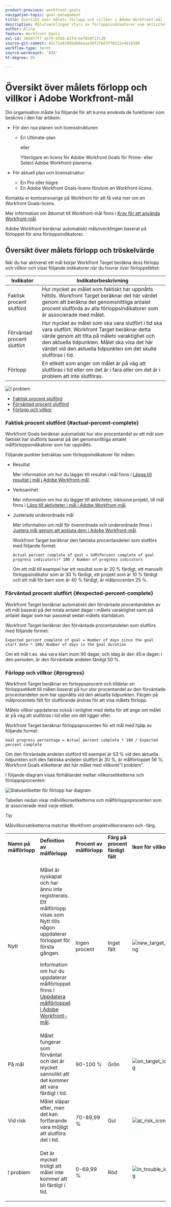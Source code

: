 ```yaml
---
product-previous: workfront-goals
navigation-topic: goal-management
title: Översikt över målets förlopp och villkor i Adobe Workfront-mål
description: Målutvecklingen styrs av förloppsindikatorer som aktiviteter, resultat eller barnmål. Målvillkoret avgörs av målets förlopp vid den aktuella tidpunkten.
author: Alina
feature: Workfront Goals
exl-id: 3050f7ff-a579-4fb8-82fd-bef850f27c20
source-git-commit: 45c71a8106bdb8eeaa38f2fb83ff0312e48183d0
workflow-type: tm+mt
source-wordcount: '833'
ht-degree: 0%

---
```


# Översikt över målets förlopp och villkor i Adobe Workfront-mål

Din organisation måste ha följande för att kunna använda de funktioner som beskrivs i den här artikeln:

* För den nya planen och licensstrukturen:

   * En Ultimate-plan

     eller

     Ytterligare en licens för Adobe Workfront Goals för Prime- eller Select Adobe Workfront-planerna.

* För aktuell plan och licensstruktur:

   * En Pro eller högre
   * En Adobe Workfront Goals-licens förutom en Workfront-licens.

Kontakta er kontoansvarige på Workfront för att få veta mer om en Workfront Goals-licens.

Mer information om åtkomst till Workfront-mål finns i [Krav för att använda Workfront-mål](../../workfront-goals/goal-management/access-needed-for-wf-goals.md).

Adobe Workfront beräknar automatiskt målutvecklingen baserat på förloppet för sina förloppsindikatorer.

## Översikt över målets förlopp och tröskelvärde

När du har aktiverat ett mål börjar Workfront Target beräkna dess förlopp och villkor och visar följande indikatorer när du hovrar över förloppsfältet:

| Indikator | Indikatorbeskrivning |
|---|---|
| Faktisk procent slutförd | Hur mycket av målet som faktiskt har uppnåtts hittills. Workfront Target beräknar det här värdet genom att beräkna det genomsnittliga antalet procent slutförda av alla förloppsindikatorer som är associerade med målet. |
| Förväntad procent slutfört | Hur mycket av målet som ska vara slutfört i tid ska vara slutfört. Workfront Target beräknar detta värde genom att titta på målets varaktighet och den aktuella tidpunkten. Målet ska visa det här värdet vid den aktuella tidpunkten om det skulle slutföras i tid. |
| Förlopp | En etikett som anger om målet är på väg att slutföras i tid eller om det är i fara eller om det är i problem att inte slutföras. |

![I problem](assets/in-trouble-goal-progress-expanded.png)

<!--drafted for the redesign: replace the screen shot above with the redesigned one which is white, not black-->

* [Faktisk procent slutförd](#actual-percent-complete)
* [Förväntad procent slutförd](#expected-percent-complete)
* [Förlopp och villkor](#progress)

### Faktisk procent slutförd {#actual-percent-complete}

Workfront Goals beräknar automatiskt hur stor procentandel av ett mål som faktiskt har slutförts baserat på det genomsnittliga antalet målförloppsindikatorer som har uppnåtts.

Följande punkter betraktas som förloppsindikatorer för målen:

* Resultat

  Mer information om hur du lägger till resultat i mål finns i [Lägga till resultat i mål i Adobe Workfront-mål](../../workfront-goals/results-and-activities/add-results-to-goals.md).

* Verksamhet

  Mer information om hur du lägger till aktiviteter, inklusive projekt, till mål finns i [Lägg till aktiviteter i mål i Adobe Workfront-mål](../../workfront-goals/results-and-activities/add-activities-to-goals.md).

* Justerade underordnade mål

  Mer information om mål för överordnade och underordnade finns i [Justera mål genom att ansluta dem i Adobe Workfront-mål](../../workfront-goals/goal-alignment/align-goals-by-connecting-them.md).

  Workfront Target beräknar den faktiska procentandelen som slutförs med följande formel:

  ```
  Actual percent complete of goal = SUM(Percent complete of goal progress indicators)* 100 / Number of progress indicators
  ```

  Om ett mål till exempel har ett resultat som är 20 % färdigt, ett manuellt förloppsindikator som är 30 % färdigt, ett projekt som är 10 % färdigt och ett mål för barn som är 40 % färdigt, är målprocenten 25 %.

### Förväntad procent slutfört {#expected-percent-complete}

Workfront Target beräknar automatiskt den förväntade procentandelen av ett mål baserat på det totala antalet dagar i målets varaktighet samt på antalet dagar som har passerat sedan målets startdatum.

Workfront Target beräknar den förväntade procentandelen som slutförs med följande formel:

```
Expected percent complete of goal = Number of days since the goal start date * 100/ Number of days in the goal duration
```

Om ett mål t.ex. ska vara klart inom 90 dagar, och idag är den 45:e dagen i den perioden, är den förväntade andelen färdigt 50 %.

### Förlopp och villkor {#progress}

Workfront Target beräknar en förloppsprocent och tilldelar en förloppsetikett till målen baserat på hur stor procentandel av den förväntade procentandelen som har uppnåtts vid den aktuella tidpunkten. Färgen på målprocentets fält för slutförande ändras för att visa målets förlopp.

Målets villkor uppdateras också i enlighet med detta för att ange om målet är på väg att slutföras i tid eller om det ligger efter.

Workfront Target beräknar förloppsprocenten för ett mål med hjälp av följande formel:

```
Goal progress percentage = Actual percent complete * 100 / Expected percent complete
```

Om den förväntade andelen slutförd till exempel är 53 % vid den aktuella tidpunkten och den faktiska andelen slutfört är 30 %, är målförloppet 56 %. Workfront Goals etiketterar det här målet med villkoret&quot;I problem&quot;.

I följande diagram visas förhållandet mellan villkorsetiketterna och förloppsprocenten:

![Statusetiketter för förlopp har diagram](assets/progress-status-labels-charted-after-match-with-project-condition-350x147.png)

Tabellen nedan visar målvillkorsetiketterna och målförloppsprocenten som är associerade med varje etikett.

>[!TIP]
>
>Målvillkorsetiketterna matchar Workfront-projektvillkorsnamn och -färg.

<table style="table-layout:auto"> 
 <col> 
 <col> 
 <col> 
 <col> 
 <tbody> 
  <tr> 
   <td><b>Namn på målförlopp</b></td> 
   <td><b>Definition av målförlopp</b></td> 
   <td><b>Procent av målförlopp</b></td> 
   <td><b>Färg på procent färdigt fält</b></td> 
   <td><b>Ikon för villkorsindikator</b></td> 
  </tr> 
  <tr> 
   <td>Nytt</td> 
   <td> <p>Målet är nyskapat och har ännu inte registrerats. Ett målförlopp visas som Nytt tills någon uppdaterar förloppet för första gången. </p> <p>Information om hur du uppdaterar målförloppet finns i <a href="../../workfront-goals/goal-review-and-workfront-goals-sections/check-in-goals.md" class="MCXref xref">Uppdatera målförloppet i Adobe Workfront-mål</a>.</p> </td> 
   <td>Ingen procent</td> 
   <td>Inget fält</td> 
   <td><img src="assets/new-goal-icon-condition.png" alt="new_target_icon_condition.png"></td>
  </tr> 
  <tr> 
   <td> <p><span>På mål</span> </p> </td> 
   <td>Målet fungerar som förväntat och det är mycket sannolikt att det kommer att vara färdigt i tid. </td> 
   <td>90-100 %</td> 
   <td>Grön</td> 
    <td><img src="assets/on-target-icon-condition.png" alt="on_target_icon_condition.png"></td>
  </tr> 
  <tr> 
   <td> <p><span>Vid risk</span> </p> </td> 
   <td>Målet släpar efter, men det kan fortfarande vara möjligt att slutföra det i tid. </td> 
   <td>70-89,99 %</td> 
   <td>Gul</td>
   <td><img src="assets/at-risk-icon-condition.png" alt="at_risk_icon_condition.png"></td> 
  </tr> 
  <tr> 
   <td> <p><span>I problem</span> </p> </td> 
   <td> <p>Det är mycket troligt att målet inte kommer att bli färdigt i tid. </p> </td> 
   <td>0-69,99 %</td> 
   <td>Röd</td> 
   <td><img src="assets/in-trouble-icon-condition.png" alt="in_trouble_icon_condition.png"></td> 
  </tr> 
 </tbody> 
</table>
